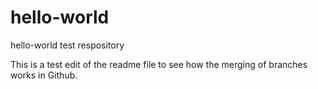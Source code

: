# hello-world
hello-world test respository

This is a test edit of the readme file to see how the merging of branches works in Github.
